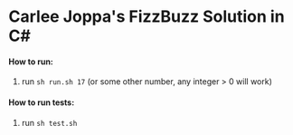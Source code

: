# Carlee Joppa's FizzBuzz Solution in C#

#### How to run:
1. run `sh run.sh 17` (or some other number, any integer > 0 will work)

#### How to run tests:
1. run `sh test.sh`
